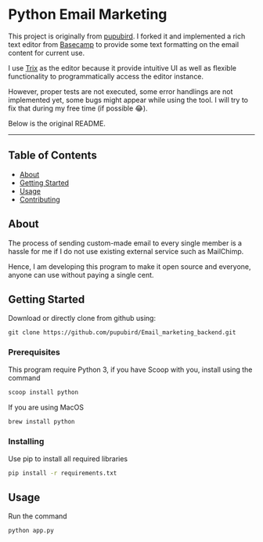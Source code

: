 # Python Email Marketing

This project is originally from [pupubird](https://github.com/pupubird). I forked it and implemented a rich text editor from [Basecamp](https://github.com/basecamp) to provide some text formatting on the email content for current use.

I use [Trix](https://github.com/basecamp/trix) as the editor because it provide intuitive UI as well as flexible functionality to programmatically access the editor instance.

However, proper tests are not executed, some error handlings are not implemented yet, some bugs might appear while using the tool. I will try to fix that during my free time (if possible 😂).

Below is the original README.

***

## Table of Contents

- [About](#about)
- [Getting Started](#getting_started)
- [Usage](#usage)
- [Contributing](../CONTRIBUTING.md)

## About <a name = "about"></a>

The process of sending custom-made email to every single member is a hassle for me if I do not use existing external service such as MailChimp.

Hence, I am developing this program to make it open source and everyone, anyone can use without paying a single cent.

## Getting Started <a name = "getting_started"></a>

Download or directly clone from github using:

```
git clone https://github.com/pupubird/Email_marketing_backend.git
```

### Prerequisites

This program require Python 3, if you have Scoop with you, install using the command

```bash
scoop install python
```

If you are using MacOS

```bash
brew install python
```

### Installing

Use pip to install all required libraries

```bash
pip install -r requirements.txt
```

## Usage <a name = "usage"></a>

Run the command

```python
python app.py
```
